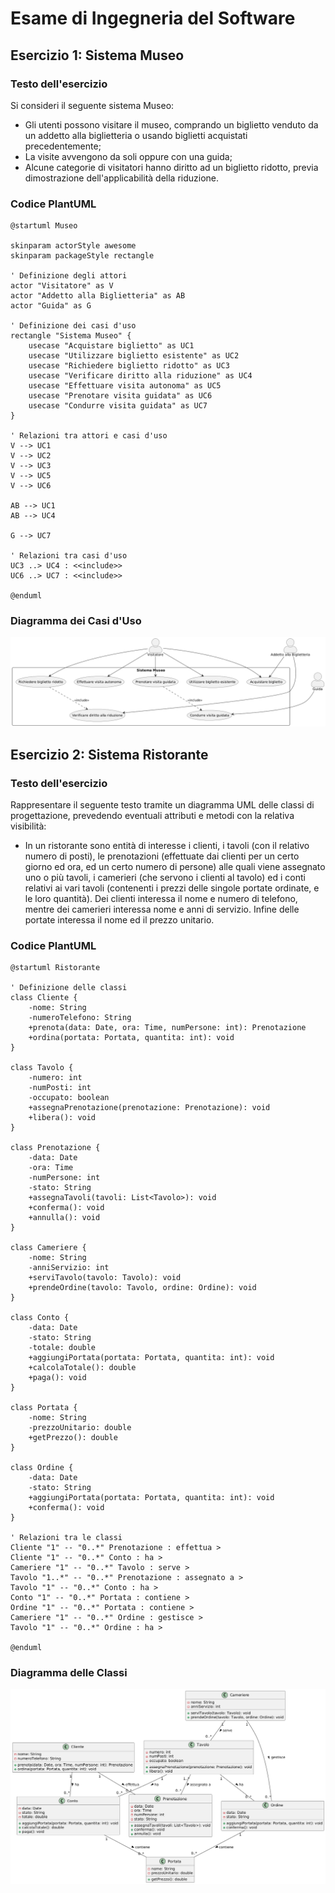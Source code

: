 # Esame di Ingegneria del Software

## Esercizio 1: Sistema Museo

### Testo dell'esercizio
Si consideri il seguente sistema Museo:
- Gli utenti possono visitare il museo, comprando un biglietto venduto da un addetto alla biglietteria o usando biglietti acquistati precedentemente;
- La visite avvengono da soli oppure con una guida;
- Alcune categorie di visitatori hanno diritto ad un biglietto ridotto, previa dimostrazione dell'applicabilità della riduzione.

### Codice PlantUML
```plantuml
@startuml Museo

skinparam actorStyle awesome
skinparam packageStyle rectangle

' Definizione degli attori
actor "Visitatore" as V
actor "Addetto alla Biglietteria" as AB
actor "Guida" as G

' Definizione dei casi d'uso
rectangle "Sistema Museo" {
    usecase "Acquistare biglietto" as UC1
    usecase "Utilizzare biglietto esistente" as UC2
    usecase "Richiedere biglietto ridotto" as UC3
    usecase "Verificare diritto alla riduzione" as UC4
    usecase "Effettuare visita autonoma" as UC5
    usecase "Prenotare visita guidata" as UC6
    usecase "Condurre visita guidata" as UC7
}

' Relazioni tra attori e casi d'uso
V --> UC1
V --> UC2
V --> UC3
V --> UC5
V --> UC6

AB --> UC1
AB --> UC4

G --> UC7

' Relazioni tra casi d'uso
UC3 ..> UC4 : <<include>>
UC6 ..> UC7 : <<include>>

@enduml
```

### Diagramma dei Casi d'Uso
![Diagramma dei Casi d'Uso del Museo](museo_casi_duso.png)

## Esercizio 2: Sistema Ristorante

### Testo dell'esercizio
Rappresentare il seguente testo tramite un diagramma UML delle classi di progettazione, prevedendo eventuali attributi e metodi con la relativa visibilità:
- In un ristorante sono entità di interesse i clienti, i tavoli (con il relativo numero di posti), le prenotazioni (effettuate dai clienti per un certo giorno ed ora, ed un certo numero di persone) alle quali viene assegnato uno o più tavoli, i camerieri (che servono i clienti al tavolo) ed i conti relativi ai vari tavoli (contenenti i prezzi delle singole portate ordinate, e le loro quantità). Dei clienti interessa il nome e numero di telefono, mentre dei camerieri interessa nome e anni di servizio. Infine delle portate interessa il nome ed il prezzo unitario.

### Codice PlantUML
```plantuml
@startuml Ristorante

' Definizione delle classi
class Cliente {
    -nome: String
    -numeroTelefono: String
    +prenota(data: Date, ora: Time, numPersone: int): Prenotazione
    +ordina(portata: Portata, quantita: int): void
}

class Tavolo {
    -numero: int
    -numPosti: int
    -occupato: boolean
    +assegnaPrenotazione(prenotazione: Prenotazione): void
    +libera(): void
}

class Prenotazione {
    -data: Date
    -ora: Time
    -numPersone: int
    -stato: String
    +assegnaTavoli(tavoli: List<Tavolo>): void
    +conferma(): void
    +annulla(): void
}

class Cameriere {
    -nome: String
    -anniServizio: int
    +serviTavolo(tavolo: Tavolo): void
    +prendeOrdine(tavolo: Tavolo, ordine: Ordine): void
}

class Conto {
    -data: Date
    -stato: String
    -totale: double
    +aggiungiPortata(portata: Portata, quantita: int): void
    +calcolaTotale(): double
    +paga(): void
}

class Portata {
    -nome: String
    -prezzoUnitario: double
    +getPrezzo(): double
}

class Ordine {
    -data: Date
    -stato: String
    +aggiungiPortata(portata: Portata, quantita: int): void
    +conferma(): void
}

' Relazioni tra le classi
Cliente "1" -- "0..*" Prenotazione : effettua >
Cliente "1" -- "0..*" Conto : ha >
Cameriere "1" -- "0..*" Tavolo : serve >
Tavolo "1..*" -- "0..*" Prenotazione : assegnato a >
Tavolo "1" -- "0..*" Conto : ha >
Conto "1" -- "0..*" Portata : contiene >
Ordine "1" -- "0..*" Portata : contiene >
Cameriere "1" -- "0..*" Ordine : gestisce >
Tavolo "1" -- "0..*" Ordine : ha >

@enduml
```

### Diagramma delle Classi
![Diagramma delle Classi del Ristorante](ristorante_classi.png)
